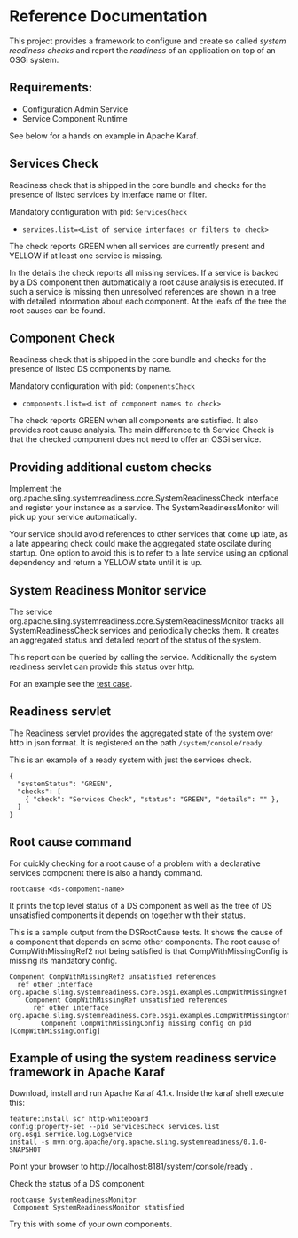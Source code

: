 # Reference Documentation

This project provides a framework to configure and create so called _system readiness checks_ and report the _readiness_ of an application on top of an OSGi system.

## Requirements:

* Configuration Admin Service
* Service Component Runtime

See below for a hands on example in Apache Karaf.

## Services Check

Readiness check that is shipped in the core bundle and checks for the presence of listed services by interface name or filter.

Mandatory configuration with pid: `ServicesCheck`

* `services.list=<List of service interfaces or filters to check>`

The check reports GREEN when all services are currently present and YELLOW if at least one service is missing.

In the details the check reports all missing services. If a service is backed by a DS component then automatically a root cause analysis is executed. If such a service is missing then unresolved references are shown in a tree with detailed information about each component. At the leafs of the tree the root causes can be found.

## Component Check

Readiness check that is shipped in the core bundle and checks for the presence of listed DS components by name.

Mandatory configuration with pid: `ComponentsCheck`

* `components.list=<List of component names to check>`

The check reports GREEN when all components are satisfied. It also provides root cause analysis.
The main difference to th Service Check is that the checked component does not need to offer an OSGi service.

## Providing additional custom checks

Implement the org.apache.sling.systemreadiness.core.SystemReadinessCheck interface and register
your instance as a service. The SystemReadinessMonitor will pick up your service automatically.

Your service should avoid references to other services that come up late, as a late appearing check could
make the aggregated state oscilate during startup. One option to avoid this is to refer to a late service using an optional dependency and return a YELLOW state until it is up.

## System Readiness Monitor service

The service org.apache.sling.systemreadiness.core.SystemReadinessMonitor tracks all SystemReadinessCheck services and periodically checks them. It creates an aggregated status and detailed report of the status of the system.

This report can be queried by calling the service. Additionally the system readiness servlet can provide this status over http.

For an example see the [test case](../src/test/java/org/apache/sling/systemreadiness/core/osgi/SystemReadinessMonitorTest.java).

## Readiness servlet

The Readiness servlet provides the aggregated state of the system over http in json format.
It is registered on the path `/system/console/ready`.

This is an example of a ready system with just the services check.
```
{
  "systemStatus": "GREEN", 
  "checks": [
    { "check": "Services Check", "status": "GREEN", "details": "" }, 
  ]
}
```

## Root cause command

For quickly checking for a root cause of a problem with a declarative services component there is also a handy command.

`rootcause <ds-compoment-name>`

It prints the top level status of a DS component as well as the tree of DS unsatisfied components it depends on together with their status.

This is a sample output from the DSRootCause tests. It shows the cause of a component that depends on some other components. The root cause of CompWithMissingRef2 not being satisfied is that CompWithMissingConfig is missing its mandatory config.

```
Component CompWithMissingRef2 unsatisfied references
  ref other interface org.apache.sling.systemreadiness.core.osgi.examples.CompWithMissingRef 
    Component CompWithMissingRef unsatisfied references
      ref other interface org.apache.sling.systemreadiness.core.osgi.examples.CompWithMissingConfig 
        Component CompWithMissingConfig missing config on pid [CompWithMissingConfig]
```

## Example of using the system readiness service framework in Apache Karaf

Download, install and run Apache Karaf 4.1.x. Inside the karaf shell execute this:

```
feature:install scr http-whiteboard
config:property-set --pid ServicesCheck services.list org.osgi.service.log.LogService
install -s mvn:org.apache/org.apache.sling.systemreadiness/0.1.0-SNAPSHOT
```

Point your browser to http://localhost:8181/system/console/ready .

Check the status of a DS component:

```
rootcause SystemReadinessMonitor
 Component SystemReadinessMonitor statisfied
```

Try this with some of your own components.
